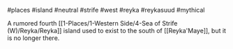 #places #island  #neutral #strife #west #reyka #reykasuud #mythical

A rumored fourth [[1-Places/1-Western Side/4-Sea of Strife (W)/Reyka/Reyka]] island used to exist to the south of [[Reyka'Maye]], but it is no longer there.